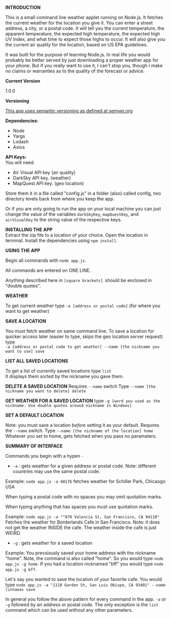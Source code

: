 **INTRODUCTION**

This is a small command line weather applet running on Node.js. It fetches the current
weather for the location you give it. You can enter a street address, a city, or a 
postal code. It will tell you the current temperature, the apparent temperature, 
the expected high temperature, the expected high UV Index, and what time to expect
those highs to occur. It will also give you the current air quality for the location,
based on US EPA guidelines.

It was built for the purpose of learning Node.js. In real life you would probably be
better served by just downloading a proper weather app for your phone. But if you really
want to use it, I can't stop you, though I make no claims or warranties as to the quality 
of the forecast or advice.

**Current Version**

1.0.0

**Versioning**

[This app uses semantic versioning as defined at semver.org](https://semver.org/) 

**Dependencies:**

* Node
* Yargs
* Lodash
* Axios

**API Keys:**  
You will need
* Air Visual API key (air quality)
* DarkSky API key. (weather)
* MapQuest API key. (geo location)
  
Store them it in a file called "config.js" in
a folder (also) called config, two directory levels back from
where you keep the app.

Or if you are only going to run the app on your local machine
you can just change the value of the variables `darkSkyKey`, `mapQuestKey`,
 and `airVisualKey` to the string value of the respective keys.

**INSTALLING THE APP**  
Extract the zip file to a location of your choice. Open the location in terminal.
Install the dependencies using `npm install`. 

**USING THE APP**

Begin all commands with `node app.js`.

All commands are entered on ONE LINE.

Anything described here in `[square brackets] `should be enclosed in "double quotes".

**WEATHER**

To get current weather type `-a [address or postal code]` (for where you want to get weather)

**SAVE A LOCATION**

You must fetch weather on same command line.
To save a location for quicker access later (easier to type, skips the geo location server request)
type  
 `-a [address or postal code to get weather] --name [the nickname you want to use] save`


**LIST ALL SAVED LOCATIONS**

To get a list of currently saved locations type `list`  
It displays them sorted by the nickname you gave them.

**DELETE A SAVED LOCATION**
Requires `--name` switch
Type `--name [the nickname you want to delete] delete`

**GET WEATHER FOR A SAVED LOCATION**
type `-g [word you used as the nickname. Use double quotes around nickname in Windows]`

**SET A DEFAULT LOCATION**

Note: you must save a location _before_ setting it as your default.
Requires the `--name` switch.
Type `--name [the nickname of the location] home`
Whatever you set to home, gets fetched when you pass no paramaters.


**SUMMARY OF INTERFACE**

Commands you begin with a hypen `-`
* `-a` : gets weather for a given address or postal code. 
Note: different countries may use the same postal code.  

Example: `node app.js -a 60176` 
fetches weather for Schiller Park, Chicaogo USA

When typing a postal code with no spaces you may omit quotation marks.

When typing anything that has spaces you must use quotation marks.  

Example: `node app.js -a ""870 Valencia St, San Francisco, CA 94110"`  
Fetches the weather for Borderlands Cafe in San Francisco. 
Note: it does not get the weather INSIDE the cafe. The weather
inside the cafe is just WEIRD. 


* `-g` : gets weather for a saved location

Example: You prevsiously saved your home address with the nickname "home". Note,
the command is also called "home". So you would type `node app.js -g home`.
If you had a location nicknamed "bff" you would type `node app.js -g bff`.


Let's say you wanted to save the location of your favorite cafe. You would type
`node app.js -a "1110 Garden St, San Luis Obispo, CA 93401" --name linnaeas save`



In general you follow the above pattern for every command in the app.
`-a` or `-g` followed by an address or postal code. The only exception is the `list` command
which can be used without any other parameters.



